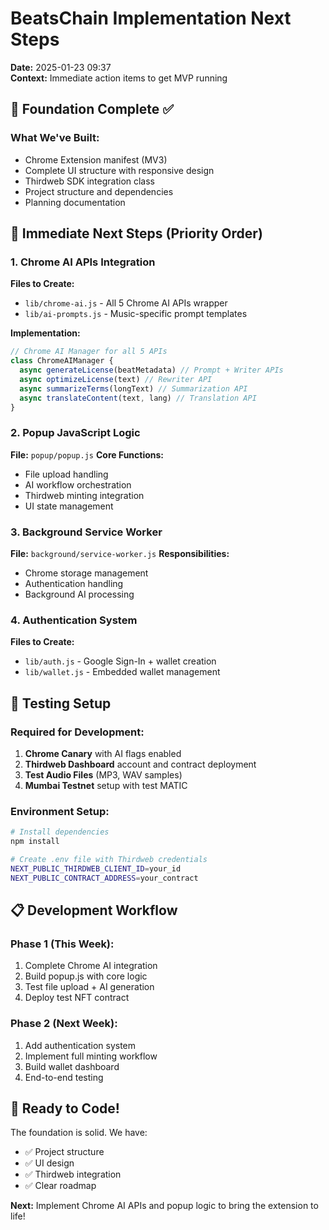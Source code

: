 # BeatsChain Implementation Next Steps
**Date:** 2025-01-23 09:37  
**Context:** Immediate action items to get MVP running

## 🚀 Foundation Complete ✅

### What We've Built:
- Chrome Extension manifest (MV3)
- Complete UI structure with responsive design
- Thirdweb SDK integration class
- Project structure and dependencies
- Planning documentation

## 🎯 Immediate Next Steps (Priority Order)

### 1. Chrome AI APIs Integration
**Files to Create:**
- `lib/chrome-ai.js` - All 5 Chrome AI APIs wrapper
- `lib/ai-prompts.js` - Music-specific prompt templates

**Implementation:**
```javascript
// Chrome AI Manager for all 5 APIs
class ChromeAIManager {
  async generateLicense(beatMetadata) // Prompt + Writer APIs
  async optimizeLicense(text) // Rewriter API  
  async summarizeTerms(longText) // Summarization API
  async translateContent(text, lang) // Translation API
}
```

### 2. Popup JavaScript Logic
**File:** `popup/popup.js`
**Core Functions:**
- File upload handling
- AI workflow orchestration
- Thirdweb minting integration
- UI state management

### 3. Background Service Worker
**File:** `background/service-worker.js`
**Responsibilities:**
- Chrome storage management
- Authentication handling
- Background AI processing

### 4. Authentication System
**Files to Create:**
- `lib/auth.js` - Google Sign-In + wallet creation
- `lib/wallet.js` - Embedded wallet management

## 🧪 Testing Setup

### Required for Development:
1. **Chrome Canary** with AI flags enabled
2. **Thirdweb Dashboard** account and contract deployment
3. **Test Audio Files** (MP3, WAV samples)
4. **Mumbai Testnet** setup with test MATIC

### Environment Setup:
```bash
# Install dependencies
npm install

# Create .env file with Thirdweb credentials
NEXT_PUBLIC_THIRDWEB_CLIENT_ID=your_id
NEXT_PUBLIC_CONTRACT_ADDRESS=your_contract
```

## 📋 Development Workflow

### Phase 1 (This Week):
1. Complete Chrome AI integration
2. Build popup.js with core logic
3. Test file upload + AI generation
4. Deploy test NFT contract

### Phase 2 (Next Week):
1. Add authentication system
2. Implement full minting workflow
3. Build wallet dashboard
4. End-to-end testing

## 🎨 Ready to Code!

The foundation is solid. We have:
- ✅ Project structure
- ✅ UI design
- ✅ Thirdweb integration
- ✅ Clear roadmap

**Next:** Implement Chrome AI APIs and popup logic to bring the extension to life!